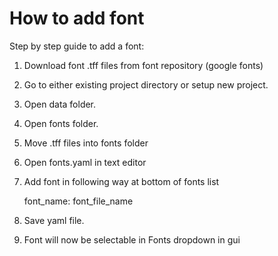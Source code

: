 
# How to add font

Step by step guide to add a font:

1. Download font .tff files from font repository (google fonts)
2. Go to either existing project directory or setup new project.
3. Open data folder.
4. Open fonts folder.
5. Move .tff files into fonts folder
6. Open fonts.yaml in text editor
7. Add font in following way at bottom of fonts list

    font_name: font_file_name

8. Save yaml file.
9. Font will now be selectable in Fonts dropdown in gui